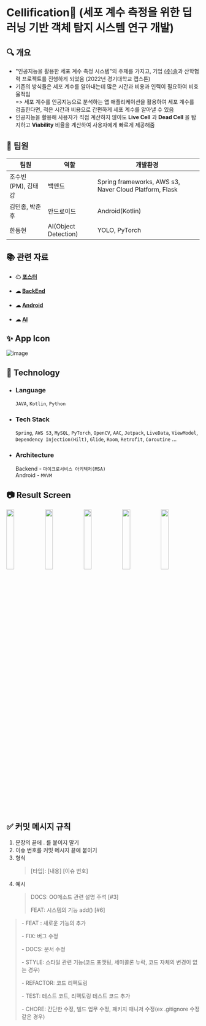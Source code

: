 # Cellification🔬 (세포 계수 측정을 위한 딥러닝 기반 객체 탐지 시스템 연구 개발)
## 🔍 개요
- "인공지능을 활용한 세포 계수 측정 시스템"의 주제를 가지고, 기업 [(주)솔](https://sol.re.kr/main)과 산학협력 프로젝트를 진행하게 되었음 (2022년 경기대학교 캡스톤)
- 기존의 방식들은 세포 계수를 알아내는데 많은 시간과 비용과 인력이 필요하여 비효율적임  
  => 세포 계수를 인공지능으로 분석하는 앱 애플리케이션을 활용하여 세포 계수를 검출한다면, 적은 시간과 비용으로 간편하게 세포 계수를 알아낼 수 있음
- 인공지능을 활용해 사용자가 직접 계산하지 않아도 __Live Cell__ 과 __Dead Cell__ 을 탐지하고 __Viability__ 비율을 계산하여 사용자에게 빠르게 제공해줌 

## 🙌 팀원
| 팀원 | 역할 | 개발환경 
|-----|-----|--------
|조수빈(PM), 김태강| 백엔드 | Spring frameworks, AWS s3, Naver Cloud Platform, Flask
|김민종, 박준후| 안드로이드 | Android(Kotlin)
|한동현| AI(Object Detection) | YOLO, PyTorch

## 📚 관련 자료
- #### ☁ [포스터](https://github.com/Sxbxn/Capstone/blob/be5f5ac1b1f2f99c4ba343aa96434680b5a1531f/%EA%B2%B0%EA%B3%BC%EB%AC%BC%20%EB%AA%A8%EC%9D%8C/%ED%8F%AC%EC%8A%A4%ED%84%B0.JPG)
- #### ☁ [BackEnd](https://github.com/Sxbxn/Capstone/blob/be5f5ac1b1f2f99c4ba343aa96434680b5a1531f/%EA%B2%B0%EA%B3%BC%EB%AC%BC%20%EB%AA%A8%EC%9D%8C/%EB%B0%B1%EC%97%94%EB%93%9C/%EB%B0%B1%EC%97%94%EB%93%9C%20%EC%88%98%ED%96%89%EB%82%B4%EC%9A%A9.md)
- #### ☁ [Android](https://github.com/Sxbxn/Capstone/blob/be5f5ac1b1f2f99c4ba343aa96434680b5a1531f/%EA%B2%B0%EA%B3%BC%EB%AC%BC%20%EB%AA%A8%EC%9D%8C/%EC%95%88%EB%93%9C%EB%A1%9C%EC%9D%B4%EB%93%9C/%EC%95%88%EB%93%9C%EB%A1%9C%EC%9D%B4%EB%93%9C%20%EC%88%98%ED%96%89%EB%82%B4%EC%9A%A9.md)
- #### ☁ [AI](https://github.com/Sxbxn/Capstone/tree/main/%EA%B2%B0%EA%B3%BC%EB%AC%BC%20%EB%AA%A8%EC%9D%8C/AI/Development_log)

## ✨ App Icon
![image](https://user-images.githubusercontent.com/79958455/174990062-e530faae-c849-41ba-a939-bc8ad9a12a7f.png)

## 🚀 Technology
- ### __Language__  
  `JAVA`, `Kotlin`, `Python`  
- ### __Tech Stack__  
  `Spring`, `AWS S3`, `MySQL`, `PyTorch`, `OpenCV`, `AAC`, `Jetpack`, `LiveData`, `ViewModel`, `Dependency Injection(Hilt)`, `Glide`, `Room`, `Retrofit`, `Coroutine` ...  
- ### __Architecture__  
  Backend - `마이크로서비스 아키텍처(MSA)`  
  Android - `MVVM`   

## 📷 Result Screen

<img src="https://user-images.githubusercontent.com/63226023/174482009-0350d5c4-3d72-4228-ad09-c7a2fd33d09c.png" width="20%"><img src="https://user-images.githubusercontent.com/63226023/174482071-9e5ae217-b2d6-4e03-8fa7-74ffa4673d09.png" width="20%"><img src="https://user-images.githubusercontent.com/63226023/174482073-b815a53d-e72d-4fcf-9702-e0528a95b8a7.png" width="20%"><img src="https://user-images.githubusercontent.com/63226023/174482090-a02624cc-5660-40de-8e1d-fd323a8b5070.png" width="20%"><img src="https://user-images.githubusercontent.com/63226023/174482116-1d59fc3e-b428-43cb-bfa5-c9c5fcd31069.png" width="20%">

## ✅ 커밋 메시지 규칙
1. 문장의 끝에 . 를 붙이지 말기
2. 이슈 번호를 커밋 메시지 끝에 붙이기
3. 형식
   > [타입]: [내용] [이슈 번호]
4. 예시
   > DOCS: OO메소드 관련 설명 주석 [#3]
   >
   > FEAT: 시스템의 기능 add() [#6]

> \- FEAT : 새로운 기능의 추가
> 
> \- FIX: 버그 수정
> 
> \- DOCS: 문서 수정
> 
> \- STYLE: 스타일 관련 기능(코드 포맷팅, 세미콜론 누락, 코드 자체의 변경이 없는 경우)
> 
> \- REFACTOR: 코드 리펙토링
> 
> \- TEST: 테스트 코트, 리펙토링 테스트 코드 추가
> 
> \- CHORE: 간단한 수정, 빌드 업무 수정, 패키지 매니저 수정(ex .gitignore 수정 같은 경우)